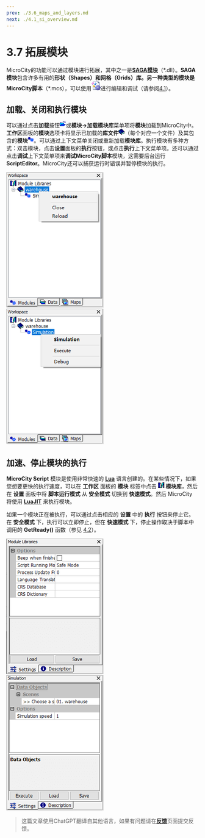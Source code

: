 ```yaml
---
prev: ./3.6_maps_and_layers.md
next: ./4.1_si_overview.md
---
```


# 3.7 拓展模块
MicroCity的功能可以通过模块进行拓展，其中之一是[**SAGA模块**](https://github.com/microcity/microcity.github.io/releases/download/MicroCity1.8/saga_modules2.0.8.zip)（\*.dll）。**SAGA模块**包含许多有用的**形状（Shapes）**和**网格（Grids）**库。另一种类型的模块是**MicroCity脚本**（\*.mcs），可以使用![ScriptEditor图标](../../images/doc/icon_script_editor.png)进行编辑和调试（请参阅[4.1](4.1_si_overview.md)）。
## 加载、关闭和执行模块
可以通过点击**加载**按钮![加载按钮](../../images/doc/button_load.png)或**模块->加载模块库**菜单项将**模块**加载到MicroCity中。**工作区**面板的**模块**选项卡将显示已加载的**库文件**![模块库图标](../../images/doc/icon_module_file.png)（每个对应一个文件）及其包含的**模块**![模块图标](../../images/doc/icon_module.png)。可以通过上下文菜单关闭或重新加载**模块库**。执行模块有多种方式：双击模块，点击**设置**面板的**执行**按钮，或点击**执行**上下文菜单项。还可以通过点击**调试**上下文菜单项来**调试MicroCity脚本**模块，这需要后台运行**ScriptEditor**。MicroCity还可以捕获运行时错误并暂停模块的执行。

![module_file_menu](../../images/doc/module_file_menu.png) &nbsp;&nbsp; ![module_menu](../../images/doc/module_menu.png)

## 加速、停止模块的执行
**MicroCity Script** 模块是使用非常快速的 **[Lua](https://www.lua.org/)** 语言创建的。在某些情况下，如果您想要更快的执行速度，可以在 **工作区** 面板的 **模块** 标签中点击 ![icon_module_lib](../../images/doc/icon_module_libraries.png) **模块库**，然后在 **设置** 面板中将 **脚本运行模式** 从 **安全模式** 切换到 **快速模式**。然后 MicroCity 将使用 **[LuaJIT](https://luajit.org/)** 来执行模块。

如果一个模块正在被执行，可以通过点击相应的 **设置** 中的 **执行** 按钮来停止它。在 **安全模式** 下，执行可以立即停止，但在 **快速模式** 下，停止操作取决于脚本中调用的 **GetReady()** 函数（参见 [4.2](4.2_ui_control)）。

![module_libraries_settings](../../images/doc/module_libraries_settings.png) &nbsp;&nbsp; ![module_settings](../../images/doc/module_settings.png)

> 这篇文章使用ChatGPT翻译自其他语言，如果有问题请在[**反馈**](https://github.com/huuhghhgyg/MicroCityNotes/issues/new)页面提交反馈。